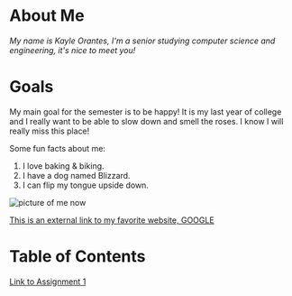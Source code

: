 # About Me
*My name is Kayle Orantes, I'm a senior studying computer science and engineering, it's nice to meet you!*

# Goals
My main goal for the semester is to be happy! It is my last year of college and I really want to be able to slow down and smell the roses. I know I will really miss this place!

Some fun facts about me:
1. I love baking & biking.
2. I have a dog named Blizzard.
3. I can flip my tongue upside down.

![picture of me now](https://media.licdn.com/dms/image/v2/D4E03AQGiaGW9vuBn1g/profile-displayphoto-scale_200_200/B4EZgf4JoUGUAc-/0/1752881474296?e=2147483647&v=beta&t=ndgV6xRXTm2RNe5W6bAU4fmuI2LDMD-4tvkjwJFyXOs)



[This is an external link to my favorite website, GOOGLE](https://www.google.com/)

# Table of Contents
[Link to Assignment 1](assignments/assignment1.md)
